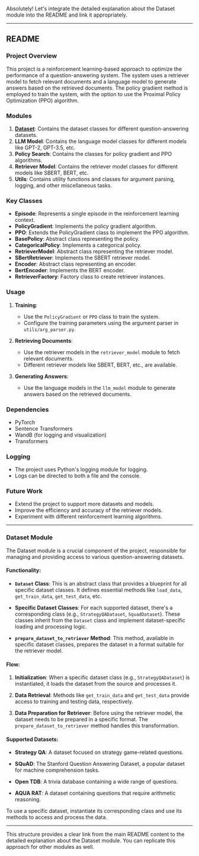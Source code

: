 Absolutely! Let's integrate the detailed explanation about the Dataset module into the README and link it appropriately.

---

## README

### Project Overview

This project is a reinforcement learning-based approach to optimize the performance of a question-answering system. The system uses a retriever model to fetch relevant documents and a language model to generate answers based on the retrieved documents. The policy gradient method is employed to train the system, with the option to use the Proximal Policy Optimization (PPO) algorithm.

### Modules

1. [**Dataset**](#dataset-module): Contains the dataset classes for different question-answering datasets.
2. **LLM Model**: Contains the language model classes for different models like GPT-2, GPT-3.5, etc.
3. **Policy Search**: Contains the classes for policy gradient and PPO algorithms.
4. **Retriever Model**: Contains the retriever model classes for different models like SBERT, BERT, etc.
5. **Utils**: Contains utility functions and classes for argument parsing, logging, and other miscellaneous tasks.

### Key Classes

- **Episode**: Represents a single episode in the reinforcement learning context.
- **PolicyGradient**: Implements the policy gradient algorithm.
- **PPO**: Extends the PolicyGradient class to implement the PPO algorithm.
- **BasePolicy**: Abstract class representing the policy.
- **CategoricalPolicy**: Implements a categorical policy.
- **RetrieverModel**: Abstract class representing the retriever model.
- **SBertRetriever**: Implements the SBERT retriever model.
- **Encoder**: Abstract class representing an encoder.
- **BertEncoder**: Implements the BERT encoder.
- **RetrieverFactory**: Factory class to create retriever instances.

### Usage

1. **Training**:
   - Use the `PolicyGradient` or `PPO` class to train the system.
   - Configure the training parameters using the argument parser in `utils/arg_parser.py`.

2. **Retrieving Documents**:
   - Use the retriever models in the `retriever_model` module to fetch relevant documents.
   - Different retriever models like SBERT, BERT, etc., are available.

3. **Generating Answers**:
   - Use the language models in the `llm_model` module to generate answers based on the retrieved documents.

### Dependencies

- PyTorch
- Sentence Transformers
- WandB (for logging and visualization)
- Transformers

### Logging

- The project uses Python's logging module for logging.
- Logs can be directed to both a file and the console.

### Future Work

- Extend the project to support more datasets and models.
- Improve the efficiency and accuracy of the retriever models.
- Experiment with different reinforcement learning algorithms.

---

### Dataset Module

The Dataset module is a crucial component of the project, responsible for managing and providing access to various question-answering datasets. 

#### Functionality:

- **`Dataset` Class**: This is an abstract class that provides a blueprint for all specific dataset classes. It defines essential methods like `load_data`, `get_train_data`, `get_test_data`, etc.
  
- **Specific Dataset Classes**: For each supported dataset, there's a corresponding class (e.g., `StrategyQADataset`, `SquadDataset`). These classes inherit from the `Dataset` class and implement dataset-specific loading and processing logic.

- **`prepare_dataset_to_retriever` Method**: This method, available in specific dataset classes, prepares the dataset in a format suitable for the retriever model.

#### Flow:

1. **Initialization**: When a specific dataset class (e.g., `StrategyQADataset`) is instantiated, it loads the dataset from the source and processes it.
  
2. **Data Retrieval**: Methods like `get_train_data` and `get_test_data` provide access to training and testing data, respectively.

3. **Data Preparation for Retriever**: Before using the retriever model, the dataset needs to be prepared in a specific format. The `prepare_dataset_to_retriever` method handles this transformation.

#### Supported Datasets:

- **Strategy QA**: A dataset focused on strategy game-related questions.
  
- **SQuAD**: The Stanford Question Answering Dataset, a popular dataset for machine comprehension tasks.

- **Open TDB**: A trivia database containing a wide range of questions.

- **AQUA RAT**: A dataset containing questions that require arithmetic reasoning.

To use a specific dataset, instantiate its corresponding class and use its methods to access and process the data.

---

This structure provides a clear link from the main README content to the detailed explanation about the Dataset module. You can replicate this approach for other modules as well.
